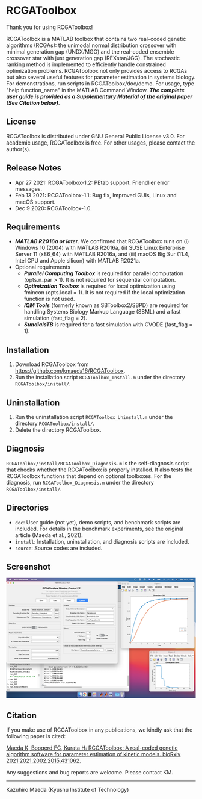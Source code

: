# RCGAToolbox

Thank you for using RCGAToolbox!

RCGAToolbox is a MATLAB toolbox that contains two real-coded genetic algorithms (RCGAs): the unimodal normal distribution crossover with minimal generation gap (UNDX/MGG) and the real-coded ensemble crossover star with just generation gap (REXstar/JGG). The stochastic ranking method is implemented to efficiently handle constrained optimization problems. RCGAToolbox not only provides access to RCGAs but also several useful features for parameter estimation in systems biology. For demonstrations, run scripts in RCGAToolbox/doc/demo. For usage, type "help function_name" in the MATLAB Command Window. ***The complete user guide is provided as a Supplementary Material of the original paper (See Citation below)***.

## License

RCGAToolbox is distributed under GNU General Public License v3.0. For academic usage, RCGAToolbox is free. For other usages, please contact the author(s).

## Release Notes

- Apr 27 2021: RCGAToolbox-1.2: PEtab support. Friendlier error messages.
- Feb 13 2021: RCGAToolbox-1.1: Bug fix, Improved GUIs, Linux and macOS support.
- Dec  9 2020: RCGAToolbox-1.0.


## Requirements

- ***MATLAB R2016a or later***. We confirmed that RCGAToolbox runs on (i) Windows 10 (2004) with MATLAB R2016a, (ii) SUSE Linux Enterprise Server 11 (x86_64) with MATLAB R2016a, and (iii) macOS Big Sur (11.4, Intel CPU and Apple silicon) with MATLAB R2021a.
- Optional requirements
    - ***Parallel Computing Toolbox*** is required for parallel computation (opts.n_par > 1). It is not required for sequential computation.
    - ***Optimization Toolbox*** is required for local optimization using fmincon (opts.local = 1). It is not required if the local optimization function is not used.
    - ***IQM Tools*** (formerly known as SBToolbox2/SBPD) are required for handling Systems Biology Markup Language (SBML) and a fast simulation (fast_flag = 2).
    - ***SundialsTB*** is required for a fast simulation with CVODE (fast_flag = 1).


## Installation

1. Download RCGAToolbox from https://github.com/kmaeda16/RCGAToolbox.
2. Run the installation script `RCGAToolbox_Install.m` under the directory `RCGAToolbox/install/`.

## Uninstallation

1. Run the uninstallation script `RCGAToolbox_Uninstall.m` under the directory `RCGAToolbox/install/`.
2. Delete the directory RCGAToolbox.

## Diagnosis

`RCGAToolbox/install/RCGAToolbox_Diagnosis.m` is the self-diagnosis script that checks whether the RCGAToolbox is properly installed. It also tests the RCGAToolbox functions that depend on optional toolboxes. For the diagnosis, run `RCGAToolbox_Diagnosis.m` under the directory `RCGAToolbox/install/`.

## Directories

- `doc`: User guide (not yet), demo scripts, and benchmark scripts are included. For details in the benchmark experiments, see the original article (Maeda et al., 2021).
- `install`: Installation, uninstallation, and diagnosis scripts are included.
- `source`: Source codes are included.

## Screenshot

<img src="Screenshot.png" height="320px"/>

## Citation

If you make use of RCGAToolbox in any publications, we kindly ask that the following paper is cited:

<a href="https://doi.org/10.1101/2021.02.15.431062">Maeda K, Boogerd FC, Kurata H: RCGAToolbox: A real-coded genetic algorithm software for parameter estimation of kinetic models. bioRxiv 2021:2021.2002.2015.431062.</a>


Any suggestions and bug reports are welcome. Please contact KM.


-------------------------------
Kazuhiro Maeda (Kyushu Institute of Technology)
